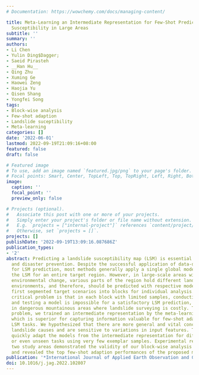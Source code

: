 ```yaml
---
# Documentation: https://wowchemy.com/docs/managing-content/

title: Meta-Learning an Intermediate Representation for Few-Shot Prediction of Landslide
  Susceptibility in Large Areas
subtitle: ''
summary: ''
authors:
- Li Chen
- Yulin Ding$Dagger;
- Saeid Pirasteh
- __Han Hu__
- Qing Zhu
- Xuming Ge
- Haowei Zeng
- Haojia Yu
- Qisen Shang
- Yongfei Song
tags:
- Block-wise analysis
- Few-shot adaption
- Landslide suceptibility
- Meta-learning
categories: []
date: '2022-06-01'
lastmod: 2022-09-19T21:09:16+08:00
featured: false
draft: false

# Featured image
# To use, add an image named `featured.jpg/png` to your page's folder.
# Focal points: Smart, Center, TopLeft, Top, TopRight, Left, Right, BottomLeft, Bottom, BottomRight.
image:
  caption: ''
  focal_point: ''
  preview_only: false

# Projects (optional).
#   Associate this post with one or more of your projects.
#   Simply enter your project's folder or file name without extension.
#   E.g. `projects = ["internal-project"]` references `content/project/deep-learning/index.md`.
#   Otherwise, set `projects = []`.
projects: []
publishDate: '2022-09-19T13:09:16.087686Z'
publication_types:
- '2'
abstract: Predicting a landslide susceptibility map (LSM) is essential for risk recognition
  and disaster prevention. Despite the successful application of data-driven approaches
  for LSM prediction, most methods generally apply a single global model to predict
  the LSM for an entire target region. However, in large-scale areas with significant
  environmental change, various parts of the region hold different landslide-inducing
  environments, and therefore, should be predicted with respective models. This study
  first segmented target scenarios into blocks for individual analysis. Then, the
  critical problem is that in each block with limited samples, conducting training
  and testing a model is impossible for a satisfactory LSM prediction, especially
  in dangerous mountainous areas where landslide surveying is costly. To solve the
  problem, we trained an intermediate representation by the meta-learning paradigm,
  which is superior for capturing information valuable for few-shot adaption from
  LSM tasks. We hypothesized that there are more general and vital concepts concerning
  landslide causes and are sensitive to variations in input features. Thus, we can
  quickly adapt the models from the intermediate representation for different blocks
  or even unseen tasks using very few exemplar samples. Experimental results on the
  two study areas demonstrated the validity of our block-wise analysis in large scenarios
  and revealed the top few-shot adaption performances of the proposed methods.
publication: '*International Journal of Applied Earth Observation and Geoinformation*'
doi: 10.1016/j.jag.2022.102807
---
```

